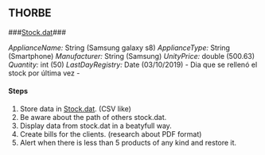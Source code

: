 ## THORBE ##

###[Stock.dat](./stock.dat)###

*ApplianceName:* String (Samsung galaxy s8) 
*ApplianceType:* String (Smartphone) 
*Manufacturer:* String (Samsung) 
*UnityPrice:* double (500.63) 
*Quantity:* int (50) 
*LastDayRegistry:* Date (03/10/2019)   - Dia que se rellenó el stock por última vez -

#### Steps ####

1. Store data in [Stock.dat](./stock.dat). (CSV like)
2. Be aware about the path of others stock.dat.
3. Display data from stock.dat in a beatyfull way.
4. Create bills for the clients. (research about PDF format)
5. Alert when there is less than 5 products of any kind and restore it.
